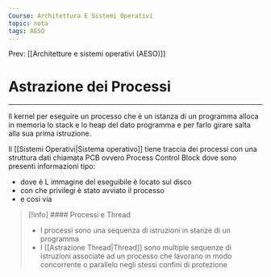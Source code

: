```yaml
---
Course: Architettura E Sistemi Operativi
topic: nota
tags: AESO
---
```


Prev: [[Architetture e sistemi operativi (AESO)]]

# Astrazione dei Processi
---
Il kernel per eseguire un processo che è un istanza di un programma alloca in memoria lo stack e lo heap del dato programma e per farlo girare  salta alla sua prima istruzione.

Il [[Sistemi Operativi|Sistema operativo]] tiene traccia  dei processi  con una struttura dati chiamata PCB ovvero Process Control Block dove sono presenti informazioni tipo:

- dove è L immagine del eseguibile è locato sul disco
- con che privilegi è stato avviato il processo
- e cosi via

>[!info] #### Processi e Thread
>
>- I processi sono una sequenza di istruzioni  in stanze di un programma
>- I [[Astrazione Thread|Thread]] sono multiple sequenze di istruzioni associate ad un processo che lavorano in modo concorrente o parallelo negli stessi confini di protezione
